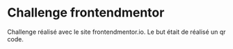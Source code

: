 # Challenge frontendmentor

Challenge réalisé avec le site frontendmentor.io. Le but était de réalisé un qr code.